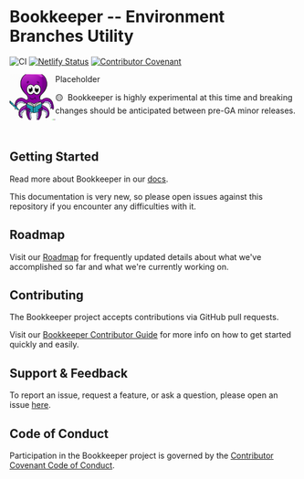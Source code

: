 # Bookkeeper -- Environment Branches Utility

![CI](https://github.com/akuity/bookkeeper/actions/workflows/ci.yaml/badge.svg)
[![Netlify Status](https://api.netlify.com/api/v1/badges/f5d7d99b-ca3a-4477-a10b-67fb7a8328a9/deploy-status)](https://app.netlify.com/sites/docs-bookkeeper-akuity-io/deploys)
[![Contributor Covenant](https://img.shields.io/badge/Contributor%20Covenant-2.1-4baaaa.svg)](CODE_OF_CONDUCT.md)

<img width="80" align="left" src="logo.png" style="right-margin: 20px"/>

Placeholder

🟡&nbsp;&nbsp;Bookkeeper is highly experimental at this time and breaking
changes should be anticipated between pre-GA minor releases.

<br clear="left"/>

## Getting Started

Read more about Bookkeeper in our [docs](https://bookkeeper.akuity.io).

This documentation is very new, so please open issues against this repository if
you encounter any difficulties with it.

## Roadmap

Visit our [Roadmap](https://bookkeeper.akuity.io/roadmap) for frequently updated
details about what we've accomplished so far and what we're currently working
on.

## Contributing

The Bookkeeper project accepts contributions via GitHub pull requests.

Visit our
[Bookkeeper Contributor Guide](https://bookkeeper.akuity.io/contributor-guide/)
for more info on how to get started quickly and easily.

## Support & Feedback

To report an issue, request a feature, or ask a question, please open an issue
[here](https://github.com/akuity/bookkeeper/issues).

## Code of Conduct

Participation in the Bookkeeper project is governed by the
[Contributor Covenant Code of Conduct](https://bookkeeper.akuity.io/contributor-guide/code-of-conduct/).
